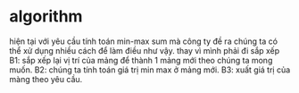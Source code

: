 # algorithm
hiện tại với yêu cầu tính toán min-max sum mà công ty đề ra chúng ta có thể xử dụng nhiều cách để làm điều như vậy.
thay vì mình phải đi sắp xếp 
B1: sắp xếp lại vị trí của mảng để thành 1 mảng mới theo chúng ta mong muốn.
B2: chúng ta tính toán giá trị min max ở mảng mới.
B3: xuất giá trị của màng theo yêu cầu. 
